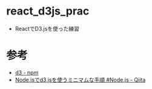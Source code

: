 # react_d3js_prac
- ReactでD3.jsを使った練習

# 参考
- [d3 - npm](https://www.npmjs.com/package/d3)
- [Node.jsでd3.jsを使うミニマムな手順 #Node.js - Qiita](https://qiita.com/kabosu3d/items/a0e081628534364fc539)


